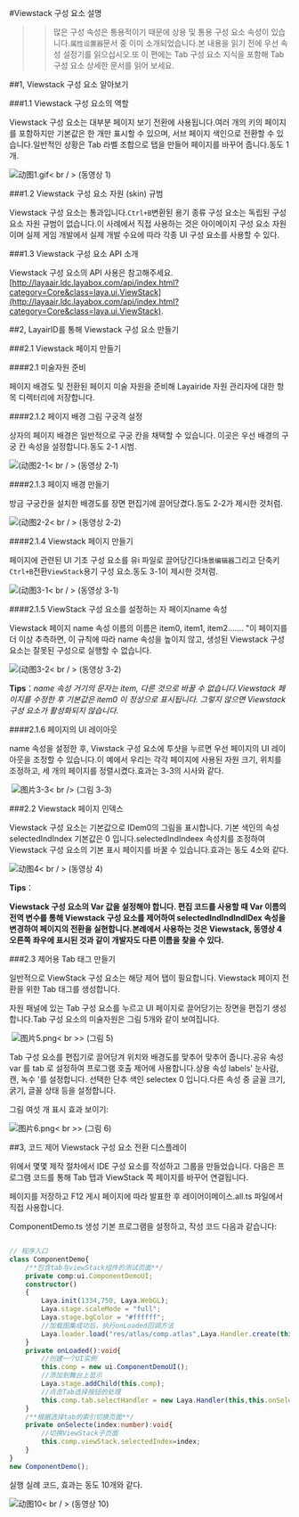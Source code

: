 #Viewstack 구성 요소 설명

>> 많은 구성 속성은 통용적이기 때문에 상용 및 통용 구성 요소 속성이 있습니다.`属性设置器`문서 중 이미 소개되었습니다.본 내용을 읽기 전에 우선 속성 설정기를 읽으십시오.또 이 편에는 Tab 구성 요소 지식을 포함해 Tab 구성 요소 상세한 문서를 읽어 보세요.

##1, Viewstack 구성 요소 알아보기

###1.1 Viewstack 구성 요소의 역할

Viewstack 구성 요소는 대부분 페이지 보기 전환에 사용됩니다.여러 개의 키의 페이지를 포함하지만 기본값은 한 개만 표시할 수 있으며, 서브 페이지 색인으로 전환할 수 있습니다.일반적인 상황은 Tab 라벨 조합으로 탭을 만들어 페이지를 바꾸어 줍니다.동도 1개.

![动图1.gif](img/1.gif)< br / > (동영상 1)

###1.2 Viewstack 구성 요소 자원 (skin) 규범

Viewstack 구성 요소는 통과입니다.`Ctrl+B`변환된 용기 종류 구성 요소는 독립된 구성 요소 자원 규범이 없습니다.이 사례에서 직접 사용하는 것은 아이메이지 구성 요소 자원이며 실제 게임 개발에서 실제 개발 수요에 따라 각종 UI 구성 요소를 사용할 수 있다.

###1.3 Viewstack 구성 요소 API 소개

Viewstack 구성 요소의 API 사용은 참고해주세요.[http://layaair.ldc.layabox.com/api/index.html?category=Core&class=laya.ui.ViewStack](http://layaair.ldc.layabox.com/api/index.html?category=Core&class=laya.ui.ViewStack).



##2, LayairID를 통해 Viewstack 구성 요소 만들기

###2.1 Viewstack 페이지 만들기

####2.1 미술자원 준비

페이지 배경도 및 전환된 페이지 미술 자원을 준비해 Layairide 자원 관리자에 대한 항목 디렉터리에 저장합니다.

####2.1.2 페이지 배경 그림 구궁격 설정

상자의 페이지 배경은 일반적으로 구궁 칸을 채택할 수 있습니다. 이곳은 우선 배경의 구궁 칸 속성을 설정합니다.동도 2-1 시범.

![(动图2-1](img/2-1.gif)< br / > (동영상 2-1)

####2.1.3 페이지 배경 만들기

방금 구궁칸을 설치한 배경도를 장면 편집기에 끌어당겼다.동도 2-2가 제시한 것처럼.

![(动图2-2](img/2-2.gif)< br / > (동영상 2-2)

####2.1.4 Viewstack 페이지 만들기

페이지에 관련된 UI 기초 구성 요소를 유i 파일로 끌어당긴다`场景编辑器`그리고 단축키`Ctrl+B`전환`ViewStack`용기 구성 요소.동도 3-1이 제시한 것처럼.

![(动图3-1](img/3-1.gif)< br / > (동영상 3-1)



####2.1.5 ViewStack 구성 요소를 설정하는 자 페이지name 속성

Viewstack 페이지 name 속성 이름의 이름은 item0, item1, item2....... "이 페이지를 더 이상 추측하면, 이 규칙에 따라 name 속성을 높이지 않고, 생성된 Viewstack 구성 요소는 잘못된 구성으로 실행할 수 없습니다.

![(动图3-2](img/3-2.gif)< br / > (동영상 3-2)

**Tips**：*name 속성 거기의 문자는 item, 다른 것으로 바꿀 수 없습니다.Viewstack 페이지를 수정한 후 기본값은 item0 이 정상으로 표시됩니다. 그렇지 않으면 Viewstack 구성 요소가 활성화되지 않습니다.*



####2.1.6 페이지의 UI 레이아웃

name 속성을 설정한 후, Viwstack 구성 요소에 투샷을 누르면 우선 페이지의 UI 레이아웃을 조정할 수 있습니다.이 예에서 우리는 각각 페이지에 사용된 자원 크기, 위치를 조정하고, 세 개의 페이지를 정렬시켰다.효과는 3-3의 시사와 같다.



​        ![图片3-3](img/3-3.png)< br /> (그림 3-3)



###2.2 Viewstack 페이지 인덱스

Viewstack 구성 요소는 기본값으로 IDem0의 그림을 표시합니다. 기본 색인의 속성 selectedIndIndex 기본값은 0 입니다.selectedIndIndeex 속성치를 조정하여 Viewstack 구성 요소의 기본 표시 페이지를 바꿀 수 있습니다.효과는 동도 4소와 같다.

![动图4](img/4.gif)< br / > (동영상 4)

**Tips**：

**Viewstack 구성 요소의 Var 값을 설정해야 합니다. 편집 코드를 사용할 때 Var 이름의 전역 변수를 통해 Viewstack 구성 요소를 제어하여 selectedIndIndIndIDex 속성을 변경하여 페이지의 전환을 실현합니다.본례에서 사용하는 것은 Viewstack, 동영상 4 오른쪽 좌우에 표시된 것과 같이 개발자도 다른 이름을 찾을 수 있다.**



###2.3 제어용 Tab 태그 만들기

일반적으로 ViewStack 구성 요소는 해당 제어 탭이 필요합니다. Viewstack 페이지 전환을 위한 Tab 태그를 생성합니다.

자원 패널에 있는 Tab 구성 요소를 누르고 UI 페이지로 끌어당기는 장면을 편집기 생성합니다.Tab 구성 요소의 미술자원은 그림 5개와 같이 보여집니다.



​        ![图片5.png](img/5.png)< br >>
(그림 5)

Tab 구성 요소를 편집기로 끌어당겨 위치와 배경도를 맞추어 맞추어 줍니다.공유 속성 var 를 tab 로 설정하여 프로그램 호출 제어에 사용합니다.상용 속성 labels' 눈사람, 캔, 녹수 '를 설정합니다. 선택한 단추 색인 selectex 0 입니다.다른 속성 중 글꼴 크기, 굵기, 글꼴 상태 등을 설정합니다.

그림 여섯 개 표시 효과 보이기:

​![图片6.png](img/6.png)< br >>
(그림 6)



##3, 코드 제어 Viewstack 구성 요소 전환 디스플레이

위에서 몇몇 제작 절차에서 IDE 구성 요소를 작성하고 그룹을 만들었습니다. 다음은 프로그램 코드를 통해 Tab 탭과 ViewStack 쪽 페이지를 바꾸어 연결됩니다.

페이지를 저장하고 F12 게시 페이지에 따라 발표한 후 레이어이메이스.all.ts 파일에서 직접 사용합니다.



ComponentDemo.ts 생성 기본 프로그램을 설정하고, 작성 코드 다음과 같습니다:


```typescript

// 程序入口
class ComponentDemo{
    /**包含tab与viewStack组件的测试页面**/
    private comp:ui.ComponentDemoUI;
    constructor()
    {
        Laya.init(1334,750, Laya.WebGL);
        Laya.stage.scaleMode = "full";
        Laya.stage.bgColor = "#ffffff";
        //加载图集成功后，执行onLoaded回调方法
        Laya.loader.load("res/atlas/comp.atlas",Laya.Handler.create(this,this.onLoaded));
    }
    private onLoaded():void{
        //创建一个UI实例
        this.comp = new ui.ComponentDemoUI();
        //添加到舞台上显示
        Laya.stage.addChild(this.comp);
        //点击Tab选择按钮的处理
        this.comp.tab.selectHandler = new Laya.Handler(this,this.onSelecte);
    }
    /**根据选择tab的索引切换页面**/
    private onSelecte(index:number):void{
        //切换ViewStack子页面
		this.comp.viewStack.selectedIndex=index;
    }
}
new ComponentDemo();
```


실행 실례 코드, 효과는 동도 10개와 같다.

![动图10](img/1.gif)< br / > (동영상 10)